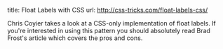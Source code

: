 title: Float Labels with CSS
url: http://css-tricks.com/float-labels-css/

Chris Coyier takes a look at a CSS-only implementation of float labels. If
you're interested in using this pattern you should absolutely read Brad Frost's
article which covers the pros and cons.
